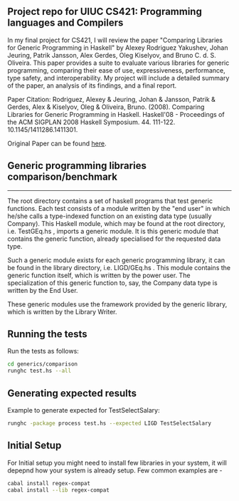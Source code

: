 ## Project repo for UIUC CS421: Programming languages and Compilers 


In my final project for CS421, I will review the paper "Comparing Libraries for Generic Programming in Haskell" by Alexey Rodriguez Yakushev, Johan Jeuring, Patrik Jansson, Alex Gerdes, Oleg Kiselyov, and Bruno C. d. S. Oliveira. This paper provides a suite to evaluate various libraries for generic programming, comparing their ease of use, expressiveness, performance, type safety, and interoperability. My project will include a detailed summary of the paper, an analysis of its findings, and a final report.

Paper Citation:
Rodriguez, Alexey & Jeuring, Johan & Jansson, Patrik & Gerdes, Alex & Kiselyov, Oleg & Oliveira, Bruno. (2008). Comparing Libraries for Generic Programming in Haskell. Haskell'08 - Proceedings of the ACM SIGPLAN 2008 Haskell Symposium. 44. 111-122. 10.1145/1411286.1411301.

Original Paper can be found [here](https://dl.acm.org/doi/abs/10.1145/1543134.1411301).


## Generic programming libraries comparison/benchmark
------------

The root directory contains a set of haskell programs that test generic
functions. Each test consists of a module written by the "end user" in
which he/she calls a type-indexed function on an existing data type
(usually Company). This Haskell module, which may be found at the root
directory, i.e. TestGEq.hs , imports a generic module. It is this generic
module that contains the generic function, already specialised for the
requested data type.

Such a generic module exists for each generic programming library, it can
be found in the library directory, i.e. LIGD/GEq.hs .  This module contains
the generic function itself, which is written by the power user. The
specialization of this generic function to, say, the Company data type is
written by the End User.

These generic modules use the framework provided by the generic library,
which is written by the Library Writer.

## Running the tests

Run the tests as follows:

```bash
cd generics/comparison
runghc test.hs --all
```

## Generating expected results

Example to generate expected for TestSelectSalary:
```bash
runghc -package process test.hs --expected LIGD TestSelectSalary
```

## Initial Setup
For Initial setup you might need to install few libraries in your system, it will depepnd how your system is already setup. Few common examples are - 
```bash
cabal install regex-compat
cabal install --lib regex-compat
```
